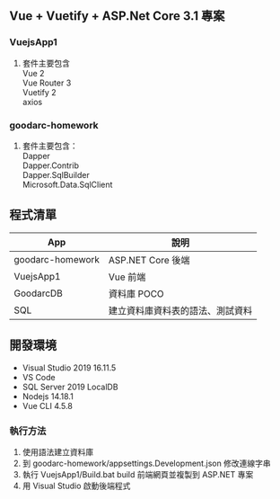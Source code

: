 ## Vue + Vuetify + ASP.Net Core 3.1 專案

### VuejsApp1

1. 套件主要包含  
   Vue 2  
   Vue Router 3  
   Vuetify 2  
   axios

### goodarc-homework

1. 套件主要包含：  
   Dapper  
   Dapper.Contrib  
   Dapper.SqlBuilder  
   Microsoft.Data.SqlClient  

## 程式清單

| App | 說明 |
| --- | ---- |
| goodarc-homework | ASP.NET Core 後端 |
| VuejsApp1 | Vue 前端 |
| GoodarcDB | 資料庫 POCO |
| SQL | 建立資料庫資料表的語法、測試資料 |

## 開發環境

- Visual Studio 2019 16.11.5
- VS Code
- SQL Server 2019 LocalDB
- Nodejs 14.18.1
- Vue CLI 4.5.8

### 執行方法
 1. 使用語法建立資料庫
 2. 到 goodarc-homework/appsettings.Development.json 修改連線字串
 3. 執行 VuejsApp1/Build.bat 
   build 前端網頁並複製到 ASP.NET 專案
 4. 用 Visual Studio 啟動後端程式